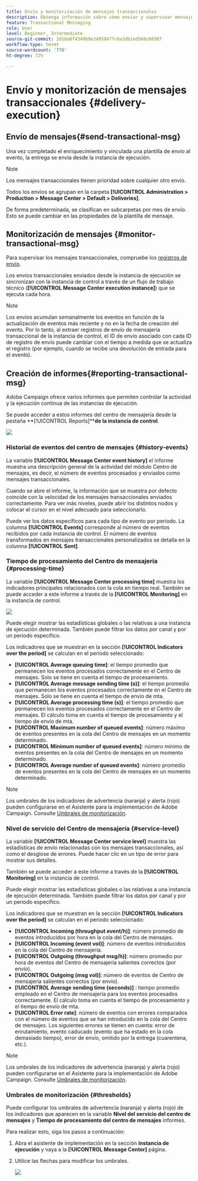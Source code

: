 ```yaml
---
title: Envío y monitorización de mensajes transaccionales
description: Obtenga información sobre cómo enviar y supervisar mensajes transaccionales
feature: Transactional Messaging
role: User
level: Beginner, Intermediate
source-git-commit: 2d10a8f4349b9e2405847fc6a3db1ed568c60387
workflow-type: tm+mt
source-wordcount: '778'
ht-degree: 72%

---
```



# Envío y monitorización de mensajes transaccionales {#delivery-execution}

## Envío de mensajes{#send-transactional-msg}

Una vez completado el enriquecimiento y vinculada una plantilla de envío al evento, la entrega se envía desde la instancia de ejecución.

>[!NOTE]
>
>Los mensajes transaccionales tienen prioridad sobre cualquier otro envío.

Todos los envíos se agrupan en la carpeta **[!UICONTROL Administration > Production > Message Center > Default > Deliveries]**.

De forma predeterminada, se clasifican en subcarpetas por mes de envío. Esto se puede cambiar en las propiedades de la plantilla de mensaje.

## Monitorización de mensajes {#monitor-transactional-msg}

Para supervisar los mensajes transaccionales, compruebe los [registros de envío](send.md).

Los envíos transaccionales enviados desde la instancia de ejecución se sincronizan con la instancia de control a través de un flujo de trabajo técnico (**[!UICONTROL Message Center execution instance]**) que se ejecuta cada hora.

>[!NOTE]
>
>Los envíos acumulan semanalmente los eventos en función de la actualización de eventos más reciente y no en la fecha de creación del evento. Por lo tanto, al extraer registros de envío de mensajería transaccional de la instancia de control, el ID de envío asociado con cada ID de registro de envío puede cambiar con el tiempo a medida que se actualiza el registro (por ejemplo, cuando se recibe una devolución de entrada para el evento).

<!--
To monitor the activity and running of the execution instance(s), see [Transactional messaging reports](transactional-messaging-reports.md).-->

## Creación de informes{#reporting-transactional-msg}

Adobe Campaign ofrece varios informes que permiten controlar la actividad y la ejecución continua de las instancias de ejecución.

Se puede acceder a estos informes del centro de mensajería desde la pestaña **[!UICONTROL Reports]****de la instancia de control**.

![](assets/mc-reports.png)

### Historial de eventos del centro de mensajes {#history-events}

La variable **[!UICONTROL Message Center event history]** el informe muestra una descripción general de la actividad del módulo Centro de mensajes, es decir, el número de eventos procesados y enviados como mensajes transaccionales.

Cuando se abre el informe, la información que se muestra por defecto coincide con la velocidad de los mensajes transaccionales enviados correctamente. Para ver más niveles, puede abrir los distintos nodos y colocar el cursor en el nivel adecuado para seleccionarlo.

Puede ver los datos específicos para cada tipo de evento por periodo. La columna **[!UICONTROL Events]** corresponde al número de eventos recibidos por cada instancia de control. El número de eventos transformados en mensajes transaccionales personalizados se detalla en la columna **[!UICONTROL Sent]**.


### Tiempo de procesamiento del Centro de mensajería {#processing-time}

La variable **[!UICONTROL Message Center processing time]** muestra los indicadores principales relacionados con la cola en tiempo real. También se puede acceder a este informe a través de la **[!UICONTROL Monitoring]** en la instancia de control.

![](assets/mc-processing-time-report.png)

Puede elegir mostrar las estadísticas globales o las relativas a una instancia de ejecución determinada. También puede filtrar los datos por canal y por un periodo específico.

Los indicadores que se muestran en la sección **[!UICONTROL Indicators over the period]** se calculan en el periodo seleccionado:

* **[!UICONTROL Average queuing time]**: el tiempo promedio que permanecen los eventos procesados correctamente en el Centro de mensajes. Solo se tiene en cuenta el tiempo de procesamiento.
* **[!UICONTROL Average message sending time (s)]**: el tiempo promedio que permanecen los eventos procesados correctamente en el Centro de mensajes. Solo se tiene en cuenta el tiempo de envío de mta.
* **[!UICONTROL Average processing time (s)]**: el tiempo promedio que permanecen los eventos procesados correctamente en el Centro de mensajes. El cálculo toma en cuenta el tiempo de procesamiento y el tiempo de envío de mta.
* **[!UICONTROL Maximum number of queued events]**: número máximo de eventos presentes en la cola del Centro de mensajes en un momento determinado.
* **[!UICONTROL Minimum number of queued events]**: número mínimo de eventos presentes en la cola del Centro de mensajes en un momento determinado.
* **[!UICONTROL Average number of queued events]**: número promedio de eventos presentes en la cola del Centro de mensajes en un momento determinado.

>[!NOTE]
>
>Los umbrales de los indicadores de advertencia (naranja) y alerta (rojo) pueden configurarse en el Asistente para la implementación de Adobe Campaign. Consulte [Umbrales de monitorización](#thresholds).



### Nivel de servicio del Centro de mensajería {#service-level}

La variable **[!UICONTROL Message Center service level]** muestra las estadísticas de envío relacionadas con los mensajes transaccionales, así como el desglose de errores. Puede hacer clic en un tipo de error para mostrar sus detalles.

También se puede acceder a este informe a través de la **[!UICONTROL Monitoring]** en la instancia de control.

Puede elegir mostrar las estadísticas globales o las relativas a una instancia de ejecución determinada. También puede filtrar los datos por canal y por un periodo específico.

Los indicadores que se muestran en la sección **[!UICONTROL Indicators over the period]** se calculan en el periodo seleccionado:

* **[!UICONTROL Incoming (throughput event/h)]**: número promedio de eventos introducidos por hora en la cola del Centro de mensajes.
* **[!UICONTROL Incoming (event vol)]**: número de eventos introducidos en la cola del Centro de mensajería.
* **[!UICONTROL Outgoing (throughput msg/h)]**: número promedio por hora de eventos del Centro de mensajería salientes correctos (por envío).
* **[!UICONTROL Outgoing (msg vol)]**: número de eventos de Centro de mensajería salientes correctos (por envío).
* **[!UICONTROL Average sending time (seconds)]** : tiempo promedio empleado en el Centro de mensajería para los eventos procesados correctamente. El cálculo toma en cuenta el tiempo de procesamiento y el tiempo de envío de mta.
* **[!UICONTROL Error rate]**: número de eventos con errores comparados con el número de eventos que se han introducido en la cola del Centro de mensajes. Los siguientes errores se tienen en cuenta: error de enrutamiento, evento caducado (evento que ha estado en la cola demasiado tiempo), error de envío, omitido por la entrega (cuarentena, etc.).

>[!NOTE]
>
>Los umbrales de los indicadores de advertencia (naranja) y alerta (rojo) pueden configurarse en el Asistente para la implementación de Adobe Campaign. Consulte [Umbrales de monitorización](#thresholds).

### Umbrales de monitorización {#thresholds}

Puede configurar los umbrales de advertencia (naranja) y alerta (rojo) de los indicadores que aparecen en la variable **Nivel del servicio del centro de mensajes** y **Tiempo de procesamiento del centro de mensajes** informes.

Para realizar esto, siga los pasos a continuación:

1. Abra el asistente de implementación en la sección **instancia de ejecución** y vaya a la **[!UICONTROL Message Center]** página.
1. Utilice las flechas para modificar los umbrales.

   ![](assets/mc-thresholds.png)

